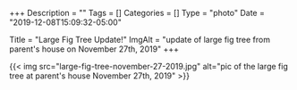 +++
Description = ""
Tags = []
Categories = []
Type = "photo"
Date = "2019-12-08T15:09:32-05:00"

Title = "Large Fig Tree Update!"
ImgAlt = "update of large fig tree from parent's house on November 27th, 2019"
+++

{{< img src="large-fig-tree-november-27-2019.jpg" alt="pic of the large fig tree at parent's house November 27th, 2019" >}}